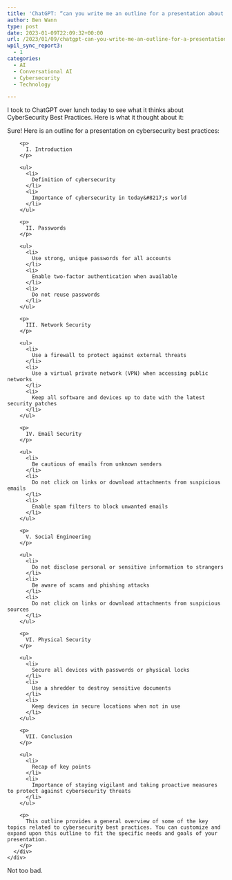 ```yaml
---
title: 'ChatGPT: “can you write me an outline for a presentation about CyberSecurity best practices?”'
author: Ben Wann
type: post
date: 2023-01-09T22:09:32+00:00
url: /2023/01/09/chatgpt-can-you-write-me-an-outline-for-a-presentation-about-cybersecurity-best-practices/
wpil_sync_report3:
  - 1
categories:
  - AI
  - Conversational AI
  - Cybersecurity
  - Technology

---
```

I took to ChatGPT over lunch today to see what it thinks about CyberSecurity Best Practices. Here is what it thought about it:



<div class="is-layout-constrained wp-block-group">
  <div class="wp-block-group__inner-container">
    <div class="is-layout-constrained wp-block-group has-tertiary-background-color has-background" style="padding-top:0;padding-right:0;padding-bottom:0;padding-left:0">
      <div class="wp-block-group__inner-container">
        <p>
          Sure! Here is an outline for a presentation on cybersecurity best practices:
        </p>
        
        <p>
          I. Introduction
        </p>
        
        <ul>
          <li>
            Definition of cybersecurity
          </li>
          <li>
            Importance of cybersecurity in today&#8217;s world
          </li>
        </ul>
        
        <p>
          II. Passwords
        </p>
        
        <ul>
          <li>
            Use strong, unique passwords for all accounts
          </li>
          <li>
            Enable two-factor authentication when available
          </li>
          <li>
            Do not reuse passwords
          </li>
        </ul>
        
        <p>
          III. Network Security
        </p>
        
        <ul>
          <li>
            Use a firewall to protect against external threats
          </li>
          <li>
            Use a virtual private network (VPN) when accessing public networks
          </li>
          <li>
            Keep all software and devices up to date with the latest security patches
          </li>
        </ul>
        
        <p>
          IV. Email Security
        </p>
        
        <ul>
          <li>
            Be cautious of emails from unknown senders
          </li>
          <li>
            Do not click on links or download attachments from suspicious emails
          </li>
          <li>
            Enable spam filters to block unwanted emails
          </li>
        </ul>
        
        <p>
          V. Social Engineering
        </p>
        
        <ul>
          <li>
            Do not disclose personal or sensitive information to strangers
          </li>
          <li>
            Be aware of scams and phishing attacks
          </li>
          <li>
            Do not click on links or download attachments from suspicious sources
          </li>
        </ul>
        
        <p>
          VI. Physical Security
        </p>
        
        <ul>
          <li>
            Secure all devices with passwords or physical locks
          </li>
          <li>
            Use a shredder to destroy sensitive documents
          </li>
          <li>
            Keep devices in secure locations when not in use
          </li>
        </ul>
        
        <p>
          VII. Conclusion
        </p>
        
        <ul>
          <li>
            Recap of key points
          </li>
          <li>
            Importance of staying vigilant and taking proactive measures to protect against cybersecurity threats
          </li>
        </ul>
        
        <p>
          This outline provides a general overview of some of the key topics related to cybersecurity best practices. You can customize and expand upon this outline to fit the specific needs and goals of your presentation.
        </p>
      </div>
    </div>
  </div>
</div>



Not too bad.